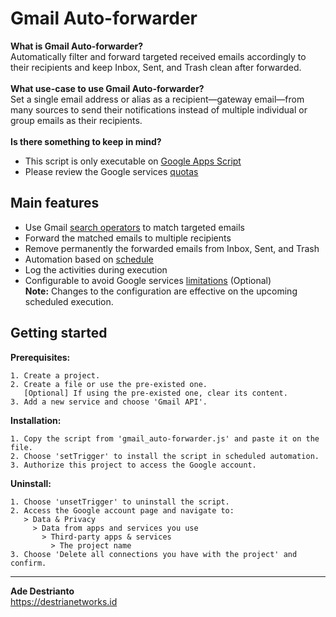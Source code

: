 # Gmail Auto-forwarder<br>
**What is Gmail Auto-forwarder?**<br>
Automatically filter and forward targeted received emails accordingly to their recipients and keep Inbox, Sent, and Trash clean after forwarded.<br>
<br>
**What use-case to use Gmail Auto-forwarder?**<br>
Set a single email address or alias as a recipient—gateway email—from many sources to send their notifications instead of multiple individual or group emails as their recipients.<br>
<br>
**Is there something to keep in mind?**<br>
- This script is only executable on [Google Apps Script](https://www.google.com/script/start)
- Please review the Google services [quotas](https://developers.google.com/apps-script/guides/services/quotas)
## Main features
- Use Gmail [search operators](https://support.google.com/mail/answer/7190) to match targeted emails
- Forward the matched emails to multiple recipients
- Remove permanently the forwarded emails from Inbox, Sent, and Trash
- Automation based on [schedule](https://developers.google.com/apps-script/guides/triggers/installable#time-driven_triggers)
- Log the activities during execution
- Configurable to avoid Google services [limitations](https://developers.google.com/apps-script/reference/gmail/gmail-app#searchquery) (Optional)<br>
  **Note:** Changes to the configuration are effective on the upcoming scheduled execution.
## Getting started
**Prerequisites:**
```
1. Create a project.
2. Create a file or use the pre-existed one.
   [Optional] If using the pre-existed one, clear its content.
3. Add a new service and choose 'Gmail API'.
```
**Installation:**
```
1. Copy the script from 'gmail_auto-forwarder.js' and paste it on the file.
2. Choose 'setTrigger' to install the script in scheduled automation.
3. Authorize this project to access the Google account.
```
**Uninstall:**
```
1. Choose 'unsetTrigger' to uninstall the script.
2. Access the Google account page and navigate to:
   > Data & Privacy
     > Data from apps and services you use
       > Third-party apps & services
         > The project name
3. Choose 'Delete all connections you have with the project' and confirm.
```
---
**Ade Destrianto**<br/>
https://destrianetworks.id
